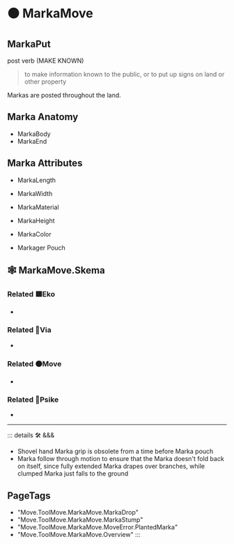 # 🟠 <move>MarkaMove</move>

## MarkaPut

post verb (MAKE KNOWN)

> to make information known to the public, or to put up signs on land or other property

Markas are posted throughout the land.

## Marka Anatomy

- MarkaBody
- MarkaEnd

## Marka Attributes

- MarkaLength
- MarkaWidth
- MarkaMaterial
- MarkaHeight
- MarkaColor

- Markager Pouch

## 🕸 MarkaMove.Skema

### Related 🟩<eko>Eko</eko>

-

### Related 🔻<via>Via</via>

-

### Related 🟠<move>Move</move>

-

### Related 💜<psike>Psike</psike>

-

---

<!-- =================================================== -->
<!-- =================================================== -->
<!-- =================================================== -->
<!-- =================================================== -->
<!-- =================================================== -->
::: details 🛠 <dev>&&&</dev>

- Shovel hand Marka grip is obsolete from a time before Marka pouch
- Marka follow through motion to ensure that the Marka doesn't fold back on itself, since fully extended Marka drapes over branches, while clumped Marka just falls to the ground

<h2>PageTags</h2>

- "Move.ToolMove.MarkaMove.MarkaDrop"
- "Move.ToolMove.MarkaMove.MarkaStump"
- "Move.ToolMove.MarkaMove.MoveError.PlantedMarka"
- "Move.ToolMove.MarkaMove.Overview"
:::
